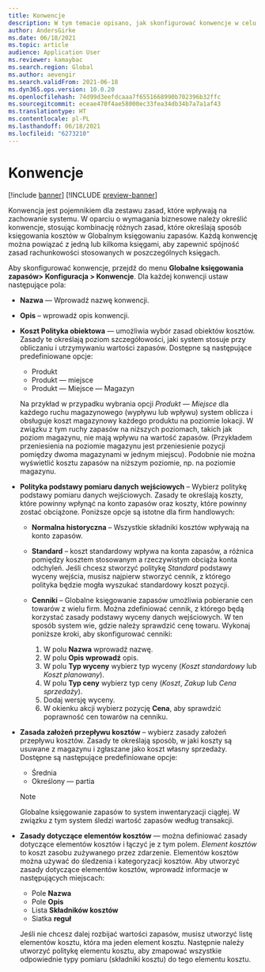 ```yaml
---
title: Konwencje
description: W tym temacie opisano, jak skonfigurować konwencje w celu ustalenia sposobu rozliczania kosztów w programie w Globalnym księgowaniu zapasów.
author: AndersGirke
ms.date: 06/18/2021
ms.topic: article
audience: Application User
ms.reviewer: kamaybac
ms.search.region: Global
ms.author: aevengir
ms.search.validFrom: 2021-06-18
ms.dyn365.ops.version: 10.0.20
ms.openlocfilehash: 74d99d3eefdcaaa7f6551668990b702396b32ffc
ms.sourcegitcommit: eceae470f4ae58000ec33fea34db34b7a7a1af43
ms.translationtype: HT
ms.contentlocale: pl-PL
ms.lasthandoff: 06/18/2021
ms.locfileid: "6273210"
---
```

# <a name="conventions"></a>Konwencje

[!include [banner](../includes/banner.md)]
[!INCLUDE [preview-banner](../includes/preview-banner.md)]

Konwencja jest pojemnikiem dla zestawu zasad, które wpływają na zachowanie systemu. W oparciu o wymagania biznesowe należy określić konwencje, stosując kombinację różnych zasad, które określają sposób księgowania kosztów w Globalnym księgowaniu zapasów. Każdą konwencję można powiązać z jedną lub kilkoma księgami, aby zapewnić spójność zasad rachunkowości stosowanych w poszczególnych księgach.

Aby skonfigurować konwencje, przejdź do menu **Globalne księgowania zapasów\> Konfiguracja \> Konwencje**. Dla każdej konwencji ustaw następujące pola:

- **Nazwa** — Wprowadź nazwę konwencji.
- **Opis** – wprowadź opis konwencji.
- **Koszt Polityka obiektowa** — umożliwia wybór zasad obiektów kosztów. Zasady te określają poziom szczegółowości, jaki system stosuje przy obliczaniu i utrzymywaniu wartości zapasów. Dostępne są następujące predefiniowane opcje:

    - Produkt
    - Produkt — miejsce
    - Produkt — Miejsce — Magazyn

    Na przykład w przypadku wybrania opcji *Produkt — Miejsce* dla każdego ruchu magazynowego (wypływu lub wpływu) system oblicza i obsługuje koszt magazynowy każdego produktu na poziomie lokacji. W związku z tym ruchy zapasów na niższych poziomach, takich jak poziom magazynu, nie mają wpływu na wartość zapasów. (Przykładem przeniesienia na poziomie magazynu jest przeniesienie pozycji pomiędzy dwoma magazynami w jednym miejscu). Podobnie nie można wyświetlić kosztu zapasów na niższym poziomie, np. na poziomie magazynu.

- **Polityka podstawy pomiaru danych wejściowych** – Wybierz politykę podstawy pomiaru danych wejściowych. Zasady te określają koszty, które powinny wpłynąć na konto zapasów oraz koszty, które powinny zostać obciążone. Poniższe opcje są istotne dla firm handlowych:

    - **Normalna historyczna** – Wszystkie składniki kosztów wpływają na konto zapasów.
    - **Standard** – koszt standardowy wpływa na konta zapasów, a różnica pomiędzy kosztem stosowanym a rzeczywistym obciąża konta odchyleń. Jeśli chcesz stworzyć politykę *Standard* podstawy wyceny wejścia, musisz najpierw stworzyć cennik, z którego polityka będzie mogła wyszukać standardowy koszt pozycji.
    - **Cenniki** – Globalne księgowanie zapasów umożliwia pobieranie cen towarów z wielu firm. Można zdefiniować cennik, z którego będą korzystać zasady podstawy wyceny danych wejściowych. W ten sposób system wie, gdzie należy sprawdzić cenę towaru. Wykonaj poniższe kroki, aby skonfigurować cenniki:

        1. W polu **Nazwa** wprowadź nazwę.
        1. W polu **Opis wprowadź** opis.
        1. W polu **Typ wyceny** wybierz typ wyceny (*Koszt standardowy* lub *Koszt planowany*).
        1. W polu **Typ ceny** wybierz typ ceny (*Koszt*, *Zakup* lub *Cena sprzedaży*).
        1. Dodaj wersję wyceny.
        1. W okienku akcji wybierz pozycję **Cena**, aby sprawdzić poprawność cen towarów na cenniku.

- **Zasada założeń przepływu kosztów** – wybierz zasady założeń przepływu kosztów. Zasady te określają sposób, w jaki koszty są usuwane z magazynu i zgłaszane jako koszt własny sprzedaży. Dostępne są następujące predefiniowane opcje:

    - Średnia
    - Określony — partia

    > [!NOTE]
    > Globalne księgowanie zapasów to system inwentaryzacji ciągłej. W związku z tym system śledzi wartość zapasów według transakcji.

- **Zasady dotyczące elementów kosztów** — można definiować zasady dotyczące elementów kosztów i łączyć je z tym polem. *Element kosztów* to koszt zasobu zużywanego przez zdarzenie. Elementów kosztów można używać do śledzenia i kategoryzacji kosztów. Aby utworzyć zasady dotyczące elementów kosztów, wprowadź informacje w następujących miejscach:

    - Pole **Nazwa**
    - Pole **Opis**
    - Lista **Składników kosztów**
    - Siatka **reguł**

    Jeśli nie chcesz dalej rozbijać wartości zapasów, musisz utworzyć listę elementów kosztu, która ma jeden element kosztu. Następnie należy utworzyć politykę elementu kosztu, aby zmapować wszystkie odpowiednie typy pomiaru (składniki kosztu) do tego elementu kosztu.
